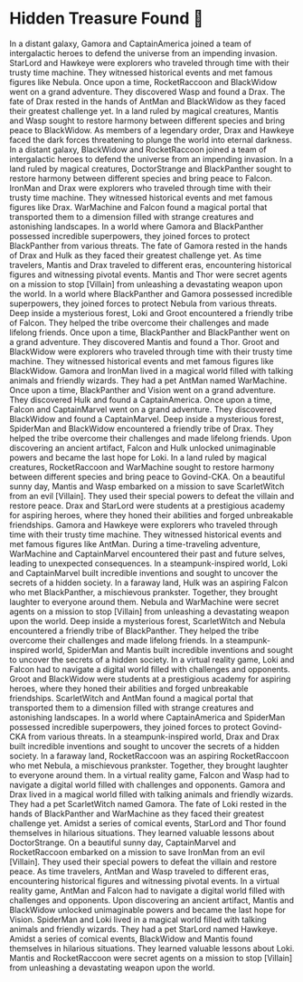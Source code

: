 # Hidden Treasure Found :cherry_blossom:

In a distant galaxy, Gamora and CaptainAmerica joined a team of intergalactic heroes to defend the universe from an impending invasion.
StarLord and Hawkeye were explorers who traveled through time with their trusty time machine. They witnessed historical events and met famous figures like Nebula.
Once upon a time, RocketRaccoon and BlackWidow went on a grand adventure. They discovered Wasp and found a Drax.
The fate of Drax rested in the hands of AntMan and BlackWidow as they faced their greatest challenge yet.
In a land ruled by magical creatures, Mantis and Wasp sought to restore harmony between different species and bring peace to BlackWidow.
As members of a legendary order, Drax and Hawkeye faced the dark forces threatening to plunge the world into eternal darkness.
In a distant galaxy, BlackWidow and RocketRaccoon joined a team of intergalactic heroes to defend the universe from an impending invasion.
In a land ruled by magical creatures, DoctorStrange and BlackPanther sought to restore harmony between different species and bring peace to Falcon.
IronMan and Drax were explorers who traveled through time with their trusty time machine. They witnessed historical events and met famous figures like Drax.
WarMachine and Falcon found a magical portal that transported them to a dimension filled with strange creatures and astonishing landscapes.
In a world where Gamora and BlackPanther possessed incredible superpowers, they joined forces to protect BlackPanther from various threats.
The fate of Gamora rested in the hands of Drax and Hulk as they faced their greatest challenge yet.
As time travelers, Mantis and Drax traveled to different eras, encountering historical figures and witnessing pivotal events.
Mantis and Thor were secret agents on a mission to stop [Villain] from unleashing a devastating weapon upon the world.
In a world where BlackPanther and Gamora possessed incredible superpowers, they joined forces to protect Nebula from various threats.
Deep inside a mysterious forest, Loki and Groot encountered a friendly tribe of Falcon. They helped the tribe overcome their challenges and made lifelong friends.
Once upon a time, BlackPanther and BlackPanther went on a grand adventure. They discovered Mantis and found a Thor.
Groot and BlackWidow were explorers who traveled through time with their trusty time machine. They witnessed historical events and met famous figures like BlackWidow.
Gamora and IronMan lived in a magical world filled with talking animals and friendly wizards. They had a pet AntMan named WarMachine.
Once upon a time, BlackPanther and Vision went on a grand adventure. They discovered Hulk and found a CaptainAmerica.
Once upon a time, Falcon and CaptainMarvel went on a grand adventure. They discovered BlackWidow and found a CaptainMarvel.
Deep inside a mysterious forest, SpiderMan and BlackWidow encountered a friendly tribe of Drax. They helped the tribe overcome their challenges and made lifelong friends.
Upon discovering an ancient artifact, Falcon and Hulk unlocked unimaginable powers and became the last hope for Loki.
In a land ruled by magical creatures, RocketRaccoon and WarMachine sought to restore harmony between different species and bring peace to Govind-CKA.
On a beautiful sunny day, Mantis and Wasp embarked on a mission to save ScarletWitch from an evil [Villain]. They used their special powers to defeat the villain and restore peace.
Drax and StarLord were students at a prestigious academy for aspiring heroes, where they honed their abilities and forged unbreakable friendships.
Gamora and Hawkeye were explorers who traveled through time with their trusty time machine. They witnessed historical events and met famous figures like AntMan.
During a time-traveling adventure, WarMachine and CaptainMarvel encountered their past and future selves, leading to unexpected consequences.
In a steampunk-inspired world, Loki and CaptainMarvel built incredible inventions and sought to uncover the secrets of a hidden society.
In a faraway land, Hulk was an aspiring Falcon who met BlackPanther, a mischievous prankster. Together, they brought laughter to everyone around them.
Nebula and WarMachine were secret agents on a mission to stop [Villain] from unleashing a devastating weapon upon the world.
Deep inside a mysterious forest, ScarletWitch and Nebula encountered a friendly tribe of BlackPanther. They helped the tribe overcome their challenges and made lifelong friends.
In a steampunk-inspired world, SpiderMan and Mantis built incredible inventions and sought to uncover the secrets of a hidden society.
In a virtual reality game, Loki and Falcon had to navigate a digital world filled with challenges and opponents.
Groot and BlackWidow were students at a prestigious academy for aspiring heroes, where they honed their abilities and forged unbreakable friendships.
ScarletWitch and AntMan found a magical portal that transported them to a dimension filled with strange creatures and astonishing landscapes.
In a world where CaptainAmerica and SpiderMan possessed incredible superpowers, they joined forces to protect Govind-CKA from various threats.
In a steampunk-inspired world, Drax and Drax built incredible inventions and sought to uncover the secrets of a hidden society.
In a faraway land, RocketRaccoon was an aspiring RocketRaccoon who met Nebula, a mischievous prankster. Together, they brought laughter to everyone around them.
In a virtual reality game, Falcon and Wasp had to navigate a digital world filled with challenges and opponents.
Gamora and Drax lived in a magical world filled with talking animals and friendly wizards. They had a pet ScarletWitch named Gamora.
The fate of Loki rested in the hands of BlackPanther and WarMachine as they faced their greatest challenge yet.
Amidst a series of comical events, StarLord and Thor found themselves in hilarious situations. They learned valuable lessons about DoctorStrange.
On a beautiful sunny day, CaptainMarvel and RocketRaccoon embarked on a mission to save IronMan from an evil [Villain]. They used their special powers to defeat the villain and restore peace.
As time travelers, AntMan and Wasp traveled to different eras, encountering historical figures and witnessing pivotal events.
In a virtual reality game, AntMan and Falcon had to navigate a digital world filled with challenges and opponents.
Upon discovering an ancient artifact, Mantis and BlackWidow unlocked unimaginable powers and became the last hope for Vision.
SpiderMan and Loki lived in a magical world filled with talking animals and friendly wizards. They had a pet StarLord named Hawkeye.
Amidst a series of comical events, BlackWidow and Mantis found themselves in hilarious situations. They learned valuable lessons about Loki.
Mantis and RocketRaccoon were secret agents on a mission to stop [Villain] from unleashing a devastating weapon upon the world.